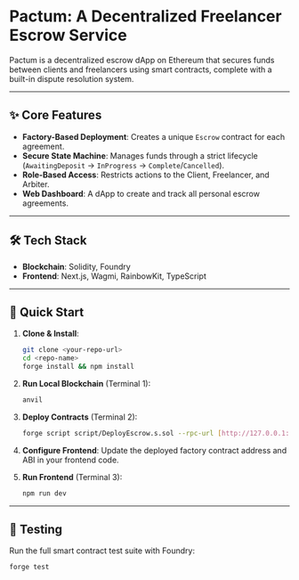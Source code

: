 # Pactum: A Decentralized Freelancer Escrow Service

Pactum is a decentralized escrow dApp on Ethereum that secures funds between clients and freelancers using smart contracts, complete with a built-in dispute resolution system.

---

## ✨ Core Features

* **Factory-Based Deployment**: Creates a unique `Escrow` contract for each agreement.
* **Secure State Machine**: Manages funds through a strict lifecycle (`AwaitingDeposit` -> `InProgress` -> `Complete`/`Cancelled`).
* **Role-Based Access**: Restricts actions to the Client, Freelancer, and Arbiter.
* **Web Dashboard**: A dApp to create and track all personal escrow agreements.

---

## 🛠️ Tech Stack

* **Blockchain**: Solidity, Foundry
* **Frontend**: Next.js, Wagmi, RainbowKit, TypeScript

---

## 🚀 Quick Start

1.  **Clone & Install**:
    ```bash
    git clone <your-repo-url>
    cd <repo-name>
    forge install && npm install
    ```
2.  **Run Local Blockchain** (Terminal 1):
    ```bash
    anvil
    ```
3.  **Deploy Contracts** (Terminal 2):
    ```bash
    forge script script/DeployEscrow.s.sol --rpc-url [http://127.0.0.1:8545](http://127.0.0.1:8545) --broadcast
    ```
4.  **Configure Frontend**: Update the deployed factory contract address and ABI in your frontend code.

5.  **Run Frontend** (Terminal 3):
    ```bash
    npm run dev
    ```

---

## 🧪 Testing

Run the full smart contract test suite with Foundry:
```bash
forge test